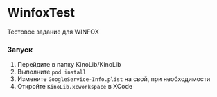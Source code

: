 # WinfoxTest
Тестовое задание для WINFOX

### Запуск
1. Перейдите в папку KinoLib/KinoLib
2. Выполните ```pod install```
3. Измените ```GoogleService-Info.plist``` на свой, при необходимости
4. Откройте ```KinoLib.xcworkspace``` в XCode
